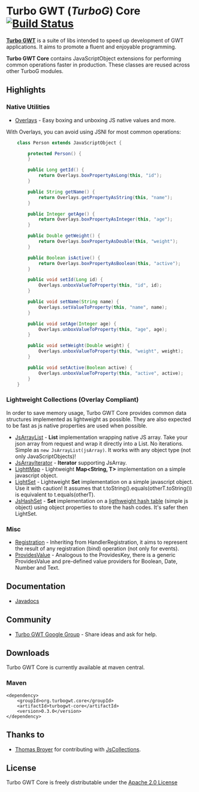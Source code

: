 Turbo GWT (*TurboG*) Core [![Build Status](https://travis-ci.org/growbit/turbogwt-core.svg?branch=master)](https://travis-ci.org/growbit/turbogwt-core)
==
[**Turbo GWT**](http://github.com/growbit/turbogwt) is a suite of libs intended to speed up development of GWT applications. It aims to promote a fluent and enjoyable programming.

**Turbo GWT Core** contains JavaScriptObject extensions for performing common operations faster in production. These classes are reused across other TurboG modules.

## Highlights

### Native Utilities
* [Overlays](http://growbit.github.io/turbogwt-core/javadoc/apidocs/org/turbogwt/core/util/client/Overlays.html) - Easy boxing and unboxing JS native values and more.
 
With Overlays, you can avoid using JSNI for most common operations:
```java
    class Person extends JavaScriptObject {

        protected Person() {
        }

        public Long getId() {
            return Overlays.boxPropertyAsLong(this, "id");
        }

        public String getName() {
            return Overlays.getPropertyAsString(this, "name");
        }

        public Integer getAge() {
            return Overlays.boxPropertyAsInteger(this, "age");
        }

        public Double getWeight() {
            return Overlays.boxPropertyAsDouble(this, "weight");
        }

        public Boolean isActive() {
            return Overlays.boxPropertyAsBoolean(this, "active");
        }

        public void setId(Long id) {
            Overlays.unboxValueToProperty(this, "id", id);
        }

        public void setName(String name) {
            Overlays.setValueToProperty(this, "name", name);
        }

        public void setAge(Integer age) {
            Overlays.unboxValueToProperty(this, "age", age);
        }

        public void setWeight(Double weight) {
            Overlays.unboxValueToProperty(this, "weight", weight);
        }

        public void setActive(Boolean active) {
            Overlays.unboxValueToProperty(this, "active", active);
        }
    }
```

### Lightweight Collections (Overlay Compliant)
In order to save memory usage, Turbo GWT Core provides common data structures implemented as lightweight as possible. They are also expected to be fast as js native properties are used when possible.

* [JsArrayList](https://github.com/growbit/turbogwt-core/blob/master/src/main/java/org/turbogwt/core/collections/client/JsArrayList.java) - **List** implementation wrapping native JS array. Take your json array from request and wrap it directly into a List. No iterations. Simple as <code>new JsArrayList(jsArray)</code>. It works with any object type (not only JavaScriptObjects)!
* [JsArrayIterator](http://growbit.github.io/turbogwt-core/javadoc/apidocs/org/turbogwt/core/collections/client/JsArrayIterator.html) - **Iterator** supporting JsArray.
* [LighttMap](http://growbit.github.io/turbogwt-core/javadoc/apidocs/org/turbogwt/core/collections/client/LightMap.html) - Lightweight **Map\<String, T\>** implementation on a simple javascript object.
* [LightSet](http://growbit.github.io/turbogwt-core/javadoc/apidocs/org/turbogwt/core/collections/client/LightSet.html) - Lightweight **Set** implementation on a simple javascript object. Use it with caution! It assumes that t.toString().equals(otherT.toString()) is equivalent to t.equals(otherT).
* [JsHashSet](http://growbit.github.io/turbogwt-core/javadoc/apidocs/org/turbogwt/core/collections/client/JsHashSet.html) - **Set** implementation on a [ligthweight hash table](http://growbit.github.io/turbogwt-core/javadoc/apidocs/org/turbogwt/core/collections/client/JsHashTable.html) (simple js object) using object properties to store the hash codes. It's safer then LightSet.

### Misc
* [Registration](http://growbit.github.io/turbogwt-core/javadoc/apidocs/org/turbogwt/core/util/shared/Registration.html) - Inheriting from HandlerRegistration, it aims to represent the result of any registration (bind) operation (not only for events).
* [ProvidesValue](http://growbit.github.io/turbogwt-core/javadoc/apidocs/org/turbogwt/core/util/shared/ProvidesValue.html) - Analogous to the ProvidesKey, there is a generic ProvidesValue and pre-defined value providers for Boolean, Date, Number and Text.

## Documentation
* [Javadocs](http://growbit.github.io/turbogwt-core/javadoc/apidocs/index.html)

## Community
* [Turbo GWT Google Group](http://groups.google.com/d/forum/turbogwt) - Share ideas and ask for help.

## Downloads
Turbo GWT Core is currently available at maven central.

### Maven
```
<dependency>
    <groupId>org.turbogwt.core</groupId>
    <artifactId>turbogwt-core</artifactId>
    <version>0.3.0</version>
</dependency>
```

## Thanks to
* [Thomas Broyer](https://plus.google.com/u/0/+ThomasBroyer) for contributing with [JsCollections](http://code.google.com/p/gwt-in-the-air/source/browse/#svn%2Ftrunk%2Fsrc%2Fnet%2Fltgt%2Fgwt%2Fjscollections%2Fclient%253Fstate%253Dclosed).

## License
Turbo GWT Core is freely distributable under the [Apache 2.0 License](http://www.apache.org/licenses/LICENSE-2.0.html)
